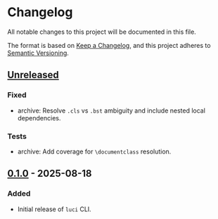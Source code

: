 # Changelog

All notable changes to this project will be documented in this file.

The format is based on [Keep a Changelog](https://keepachangelog.com/en/1.1.0/),
and this project adheres to [Semantic Versioning](https://semver.org/spec/v2.0.0.html).

## [Unreleased]

### Fixed
- archive: Resolve `.cls` vs `.bst` ambiguity and include nested local dependencies.

### Tests
- archive: Add coverage for `\documentclass` resolution.

## [0.1.0] - 2025-08-18

### Added
- Initial release of `luci` CLI.

[Unreleased]: https://github.com/awadell1/luci-tex/compare/v0.1.0...HEAD
[0.1.0]: https://github.com/awadell1/luci-tex/releases/tag/v0.1.0
